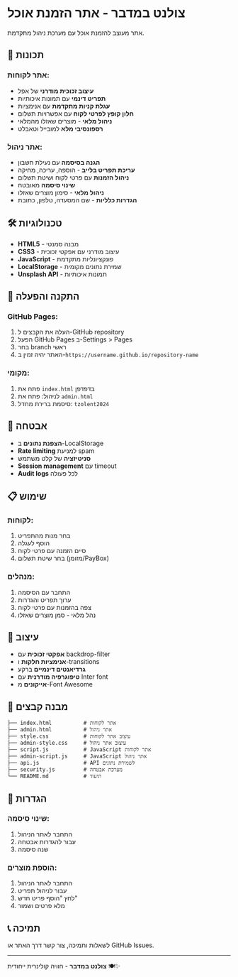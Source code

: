 # צולנט במדבר - אתר הזמנת אוכל

אתר מעוצב להזמנת אוכל עם מערכת ניהול מתקדמת.

## 🚀 תכונות

### אתר לקוחות:
- **עיצוב זכוכית מודרני** של אפל
- **תפריט דינמי** עם תמונות איכותיות
- **עגלת קניות מתקדמת** עם אנימציות
- **חלון קופץ לפרטי לקוח** עם אפשרויות תשלום
- **ניהול מלאי** - מוצרים שאזלו מהמלאי
- **רספונסיבי מלא** למובייל וטאבלט

### אתר ניהול:
- **הגנה בסיסמה** עם נעילת חשבון
- **עריכת תפריט בלייב** - הוספה, עריכה, מחיקה
- **ניהול הזמנות** עם פרטי לקוח ושיטת תשלום
- **שינוי סיסמה** מאובטח
- **ניהול מלאי** - סימון מוצרים שאזלו
- **הגדרות כלליות** - שם המסעדה, טלפון, כתובת

## 🛠️ טכנולוגיות

- **HTML5** - מבנה סמנטי
- **CSS3** - עיצוב מודרני עם אפקטי זכוכית
- **JavaScript** - פונקציונליות מתקדמת
- **LocalStorage** - שמירת נתונים מקומית
- **Unsplash API** - תמונות איכותיות

## 📱 התקנה והפעלה

### GitHub Pages:
1. העלה את הקבצים ל-GitHub repository
2. הפעל GitHub Pages ב-Settings > Pages
3. בחר branch ראשי
4. האתר יהיה זמין ב-`https://username.github.io/repository-name`

### מקומי:
1. פתח את `index.html` בדפדפן
2. לניהול: פתח את `admin.html`
3. סיסמת ברירת מחדל: `tzolent2024`

## 🔐 אבטחה

- **הצפנת נתונים** ב-LocalStorage
- **Rate limiting** למניעת spam
- **סניטיזציה** של קלט משתמש
- **Session management** עם timeout
- **Audit logs** לכל פעולה

## 📋 שימוש

### לקוחות:
1. בחר מנות מהתפריט
2. הוסף לעגלה
3. סיים הזמנה עם פרטי לקוח
4. בחר שיטת תשלום (מזומן/PayBox)

### מנהלים:
1. התחבר עם הסיסמה
2. ערוך תפריט והגדרות
3. צפה בהזמנות עם פרטי לקוח
4. נהל מלאי - סמן מוצרים שאזלו

## 🎨 עיצוב

- **אפקטי זכוכית** עם backdrop-filter
- **אנימציות חלקות** ו-transitions
- **גרדיאנטים דינמיים** ברקע
- **טיפוגרפיה מודרנית** עם Inter font
- **אייקונים** מ-Font Awesome

## 📁 מבנה קבצים

```
├── index.html          # אתר לקוחות
├── admin.html          # אתר ניהול
├── style.css           # עיצוב אתר לקוחות
├── admin-style.css     # עיצוב אתר ניהול
├── script.js           # JavaScript אתר לקוחות
├── admin-script.js     # JavaScript אתר ניהול
├── api.js              # API לשמירת נתונים
├── security.js         # מערכת אבטחה
└── README.md           # תיעוד
```

## 🔧 הגדרות

### שינוי סיסמה:
1. התחבר לאתר הניהול
2. עבור להגדרות אבטחה
3. שנה סיסמה

### הוספת מוצרים:
1. התחבר לאתר הניהול
2. עבור לניהול תפריט
3. לחץ "הוסף פריט חדש"
4. מלא פרטים ושמור

## 📞 תמיכה

לשאלות ותמיכה, צור קשר דרך האתר או GitHub Issues.


---

**צולנט במדבר** - חוויה קולינרית ייחודית 🍽️✨